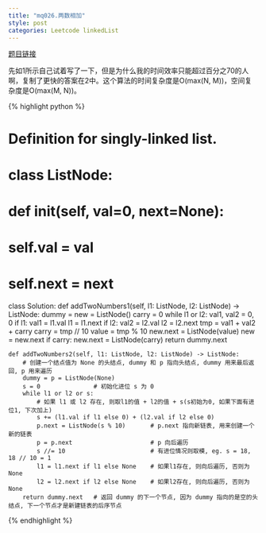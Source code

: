```yaml
---
title: "mq026.两数相加"
style: post
categories: Leetcode linkedList
---
```


[题目链接](https://leetcode-cn.com/problems/add-two-numbers/)

先如1所示自己试着写了一下，但是为什么我的时间效率只能超过百分之70的人啊，复制了更快的答案在2中。这个算法的时间复杂度是O(max(N, M))，空间复杂度是O(max(M, N))。

{% highlight python %}

# Definition for singly-linked list.
# class ListNode:
#     def __init__(self, val=0, next=None):
#         self.val = val
#         self.next = next

class Solution:
    def addTwoNumbers1(self, l1: ListNode, l2: ListNode) -> ListNode:
        dummy = new = ListNode()
        carry = 0
        while l1 or l2:
            val1, val2 = 0, 0
            if l1:
                val1 = l1.val
                l1 = l1.next
            if l2:
                val2 = l2.val
                l2 = l2.next
            tmp = val1 + val2 + carry
            carry = tmp // 10
            value = tmp % 10
            new.next = ListNode(value)
            new = new.next
        if carry:
            new.next = ListNode(carry)
        return dummy.next

    def addTwoNumbers2(self, l1: ListNode, l2: ListNode) -> ListNode:
        # 创建一个结点值为 None 的头结点, dummy 和 p 指向头结点, dummy 用来最后返回, p 用来遍历
        dummy = p = ListNode(None)
        s = 0               # 初始化进位 s 为 0
        while l1 or l2 or s:
            # 如果 l1 或 l2 存在, 则取l1的值 + l2的值 + s(s初始为0, 如果下面有进位1, 下次加上)
            s += (l1.val if l1 else 0) + (l2.val if l2 else 0)
            p.next = ListNode(s % 10)       # p.next 指向新链表, 用来创建一个新的链表
            p = p.next                      # p 向后遍历
            s //= 10                        # 有进位情况则取模, eg. s = 18, 18 // 10 = 1
            l1 = l1.next if l1 else None    # 如果l1存在, 则向后遍历, 否则为 None
            l2 = l2.next if l2 else None    # 如果l2存在, 则向后遍历, 否则为 None
        return dummy.next   # 返回 dummy 的下一个节点, 因为 dummy 指向的是空的头结点, 下一个节点才是新建链表的后序节点

{% endhighlight %}


